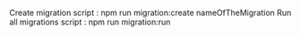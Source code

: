 Create migration script : npm run migration:create nameOfTheMigration
Run all migrations script : npm run migration:run
